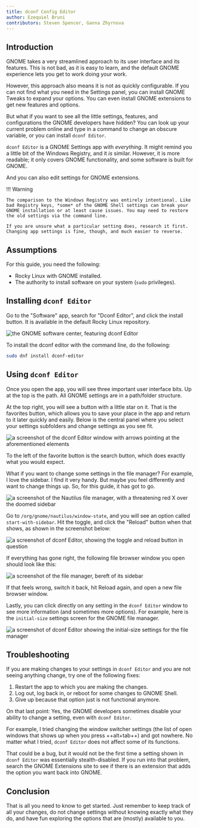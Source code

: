 ```yaml
---
title: dconf Config Editor
author: Ezequiel Bruni
contributors: Steven Spencer, Ganna Zhyrnova
---
```


## Introduction

GNOME takes a very streamlined approach to its user interface and its features. This is not bad, as it is easy to learn, and the default GNOME experience lets you get to work doing your work.

However, this approach also means it is not as quickly configurable. If you can not find what you need in the Settings panel, you can install GNOME Tweaks to expand your options. You can even install GNOME extensions to get new features and options.

But what if you want to see all the little settings, features, and configurations the GNOME developers have hidden? You can look up your current problem online and type in a command to change an obscure variable, or you can install `dconf Editor`.

`dconf Editor` is a GNOME Settings app with *everything*. It might remind you a little bit of the Windows Registry, and it *is* similar. However, it is more readable; it only covers GNOME functionality, and some software is built for GNOME.

And you can also edit settings for GNOME extensions.

!!! Warning

    The comparison to the Windows Registry was entirely intentional. Like bad Registry keys, *some* of the GNOME Shell settings can break your GNOME installation or at least cause issues. You may need to restore the old settings via the command line.

    If you are unsure what a particular setting does, research it first. Changing app settings is fine, though, and much easier to reverse.

## Assumptions

For this guide, you need the following:

* Rocky Linux with GNOME installed.
* The authority to install software on your system (`sudo` privileges).


## Installing `dconf Editor`

Go to the "Software" app, search for "Dconf Editor", and click the install button. It is available in the default Rocky Linux repository.

![the GNOME software center, featuring dconf Editor](images/dconf-01.png)

To install the dconf editor with the command line, do the following:

```bash
sudo dnf install dconf-editor
```

## Using `dconf Editor`

Once you open the app, you will see three important user interface bits. Up at the top is the path. All GNOME settings are in a path/folder structure.

At the top right, you will see a button with a little star on it. That is the favorites button, which allows you to save your place in the app and return to it later quickly and easily. Below is the central panel where you select your settings subfolders and change settings as you see fit.

![a screenshot of the dconf Editor window with arrows pointing at the aforementioned elements](images/dconf-02.png)

To the left of the favorite button is the search button, which does exactly what you would expect.

What if you want to change some settings in the file manager? For example, I love the sidebar. I find it very handy. But maybe you feel differently and want to change things up. So, for this guide, it has got to go.

![a screenshot of the Nautilus file manager, with a threatening red X over the doomed sidebar](images/dconf-03.png)


Go to `/org/gnome/nautilus/window-state`, and you will see an option called `start-with-sidebar`. Hit the toggle, and click the "Reload" button when that shows, as shown in the screenshot below:

![a screenshot of dconf Editor, showing the toggle and reload button in question](images/dconf-04.png)

If everything has gone right, the following file browser window you open should look like this:

![a screenshot of the file manager, bereft of its sidebar](images/dconf-05.png)

If that feels wrong, switch it back, hit Reload again, and open a new file browser window.

Lastly, you can click directly on any setting in the `dconf Editor` window to see more information (and sometimes more options). For example, here is the `initial-size` settings screen for the GNOME file manager.

![a screenshot of dconf Editor showing the initial-size settings for the file manager](images/dconf-06.png)

## Troubleshooting

If you are making changes to your settings in `dconf Editor` and you are not seeing anything change, try one of the following fixes:

1. Restart the app to which you are making the changes.
2. Log out, log back in, or reboot for some changes to GNOME Shell.
3. Give up because that option just is not functional anymore.

On that last point: Yes, the GNOME developers sometimes disable your ability to change a setting, even with `dconf Editor`.

For example, I tried changing the window switcher settings (the list of open windows that shows up when you press ++alt+tab++) and got nowhere. No matter what I tried, `dconf Editor` does not affect some of its functions.

That could be a bug, but it would not be the first time a setting shown in `dconf Editor` was essentially stealth-disabled. If you run into that problem, search the GNOME Extensions site to see if there is an extension that adds the option you want back into GNOME.

## Conclusion

That is all you need to know to get started. Just remember to keep track of all your changes, do not change settings without knowing exactly what they do, and have fun exploring the options that are (mostly) available to you.
